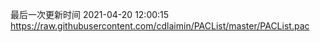 最后一次更新时间 2021-04-20 12:00:15
https://raw.githubusercontent.com/cdlaimin/PACList/master/PACList.pac

